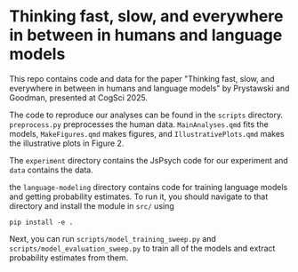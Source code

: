 # Thinking fast, slow, and everywhere in between in humans and language models

This repo contains code and data for the paper "Thinking fast, slow, and everywhere in between in 
humans and language models" by Prystawski and Goodman, presented at CogSci 2025.

The code to reproduce our analyses can be found in the `scripts` directory. `preprocess.py` 
preprocesses the human data. `MainAnalyses.qmd` fits the models, `MakeFigures.qmd` makes figures,
and `IllustrativePlots.qmd` makes the illustrative plots in Figure 2. 

The `experiment` directory contains the JsPsych code for our experiment and `data` contains the data.

the `language-modeling` directory contains code for training language models and getting probability estimates.
To run it, you should navigate to that directory and install the module in `src/` using

```
pip install -e .
```

Next, you can run `scripts/model_training_sweep.py` and `scripts/model_evaluation_sweep.py` to train
all of the models and extract probability estimates from them.
